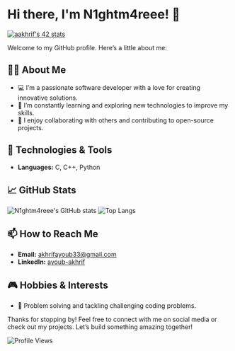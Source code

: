 
# Hi there, I'm N1ghtm4reee! 👋
[![aakhrif's 42 stats](https://badge.mediaplus.ma/greenbinary/aakhrif)](https://github.com/oakoudad/badge42)

Welcome to my GitHub profile. Here’s a little about me:

## 🧑‍💻 About Me
- 💻 I’m a passionate software developer with a love for creating innovative solutions.
- 🌱 I’m constantly learning and exploring new technologies to improve my skills.
- 🤝 I enjoy collaborating with others and contributing to open-source projects.

## 🔧 Technologies & Tools
- **Languages:** C, C++, Python

## 📈 GitHub Stats
![N1ghtm4reee's GitHub stats](https://github-readme-stats.vercel.app/api?username=N1ghtm4reee&show_icons=true&theme=radical)
![Top Langs](https://github-readme-stats.vercel.app/api/top-langs/?username=N1ghtm4reee&layout=compact&theme=radical)

## 📫 How to Reach Me
- **Email:** akhrifayoub33@gmail.com
- **LinkedIn:** [ayoub-akhrif]([https://www.linkedin.com/in/n1ghtm4reee](https://www.linkedin.com/in/ayoub-akhrif/))

## 🎮 Hobbies & Interests
- 🧩 Problem solving and tackling challenging coding problems.

Thanks for stopping by! Feel free to connect with me on social media or check out my projects. Let’s build something amazing together!

![Profile Views](https://komarev.com/ghpvc/?username=N1ghtm4reee&color=blue)
``` ▋
